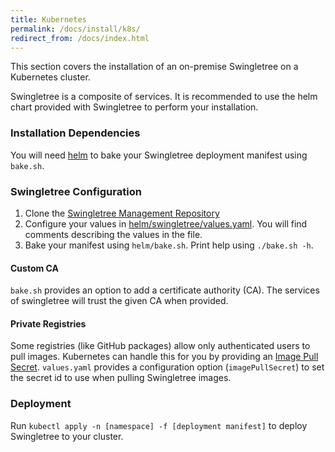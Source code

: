 ```yaml
---
title: Kubernetes
permalink: /docs/install/k8s/
redirect_from: /docs/index.html
---
```


This section covers the installation of an on-premise Swingletree on a Kubernetes cluster.

Swingletree is a composite of services. It is recommended to use the helm chart provided with Swingletree to perform your installation.

### Installation Dependencies

You will need [helm](https://helm.sh/) to bake your Swingletree deployment manifest using `bake.sh`.

### Swingletree Configuration

1. Clone the [Swingletree Management Repository](https://github.com/swingletree-oss/swingletree)
2. Configure your values in [helm/swingletree/values.yaml][helm-values]. You will find comments describing the values in the file.
3. Bake your manifest using `helm/bake.sh`. Print help using `./bake.sh -h`.

#### Custom CA

`bake.sh` provides an option to add a certificate authority (CA). The services of swingletree will trust the given CA when provided.

#### Private Registries

Some registries (like GitHub packages) allow only authenticated users to pull images. Kubernetes can handle this for you by providing an [Image Pull Secret][image-pull-secret]. `values.yaml` provides a configuration option (`imagePullSecret`) to set the secret id to use when pulling Swingletree images.

### Deployment

Run `kubectl apply -n [namespace] -f [deployment manifest]` to deploy Swingletree to your cluster.


[helm-values]: https://github.com/swingletree-oss/swingletree/blob/master/helm/swingletree/values.yaml
[image-pull-secret]: https://kubernetes.io/docs/tasks/configure-pod-container/pull-image-private-registry/
